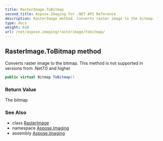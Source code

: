 ```yaml
---
title: RasterImage.ToBitmap
second_title: Aspose.Imaging for .NET API Reference
description: RasterImage method. Converts raster image to the bitmap. This method is not supported in versions from .Net7.0 and higher
type: docs
weight: 610
url: /net/aspose.imaging/rasterimage/tobitmap/
---
```

## RasterImage.ToBitmap method

Converts raster image to the bitmap. This method is not supported in versions from .Net7.0 and higher

```csharp
public virtual Bitmap ToBitmap()
```

### Return Value

The bitmap

### See Also

* class [RasterImage](../)
* namespace [Aspose.Imaging](../../rasterimage/)
* assembly [Aspose.Imaging](../../../)


